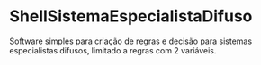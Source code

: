 # ShellSistemaEspecialistaDifuso
Software simples para criação de regras e decisão para sistemas especialistas difusos, limitado a regras com 2 variáveis.
